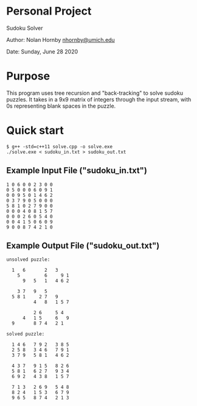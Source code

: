 Personal Project
================
Sudoku Solver

Author: Nolan Hornby <nhornby@umich.edu>

Date: Sunday, June 28 2020

# Purpose
This program uses tree recursion and "back-tracking" to solve sudoku puzzles. It takes in a 9x9 matrix of integers through the input stream, with 0s representing blank spaces in the puzzle.

# Quick start
```console
$ g++ -std=c++11 solve.cpp -o solve.exe
./solve.exe < sudoku_in.txt > sudoku_out.txt
```

## Example Input File ("sudoku_in.txt")
```console
1 0 6 0 0 2 3 0 0
0 5 0 0 0 6 0 9 1
0 0 9 5 0 1 4 6 2
0 3 7 9 0 5 0 0 0
5 8 1 0 2 7 9 0 0
0 0 0 4 0 8 1 5 7
0 0 0 2 6 0 5 4 0
0 0 4 1 5 0 6 0 9
9 0 0 8 7 4 2 1 0
```

## Example Output File ("sudoku_out.txt")
```console
unsolved puzzle: 

  1   6       2   3      
    5         6     9 1  
      9   5   1   4 6 2  

    3 7   9   5          
  5 8 1     2 7   9      
          4   8   1 5 7  

          2 6     5 4    
      4   1 5     6   9  
  9       8 7 4   2 1    

solved puzzle: 

  1 4 6   7 9 2   3 8 5  
  2 5 8   3 4 6   7 9 1  
  3 7 9   5 8 1   4 6 2  

  4 3 7   9 1 5   8 2 6  
  5 8 1   6 2 7   9 3 4  
  6 9 2   4 3 8   1 5 7  

  7 1 3   2 6 9   5 4 8  
  8 2 4   1 5 3   6 7 9  
  9 6 5   8 7 4   2 1 3  
```
